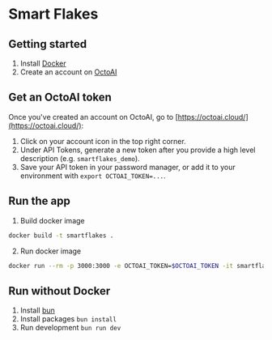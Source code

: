 # Smart Flakes

## Getting started

1. Install [Docker](https://docs.docker.com/engine/install/)
2. Create an account on [OctoAI](https://octoai.cloud/)

## Get an OctoAI token

Once you've created an account on OctoAI, go to [https://octoai.cloud/](https://octoai.cloud/):
1. Click on your account icon in the top right corner.
2. Under API Tokens, generate a new token after you provide a high level description (e.g. `smartflakes_demo`).
3. Save your API token in your password manager, or add it to your environment with `export OCTOAI_TOKEN=...`.

## Run the app

1. Build docker image
```bash
docker build -t smartflakes .
```

2. Run docker image
```bash
docker run --rm -p 3000:3000 -e OCTOAI_TOKEN=$OCTOAI_TOKEN -it smartflakes
```

## Run without Docker

1. Install [bun](https://bun.sh/docs/installation)
2. Install packages `bun install`
3. Run development `bun run dev`
